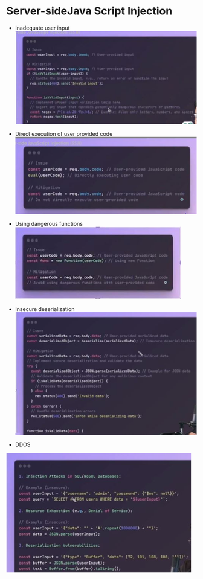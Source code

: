 # Server-sideJava Script Injection 
  - Inadequate user input
   ![image](/Security/assets/images/inade.JPG)
  - Direct execution of user provided code
  ![image](/Security/assets/images/execu.JPG)
  - Using dangerous functions
  ![image](/Security/assets/images/func.JPG)
  - Insecure deserialization
  ![image](/Security/assets/images/insec.JPG)

  - DDOS  

  ![image](/Security/assets/images/de.JPG)